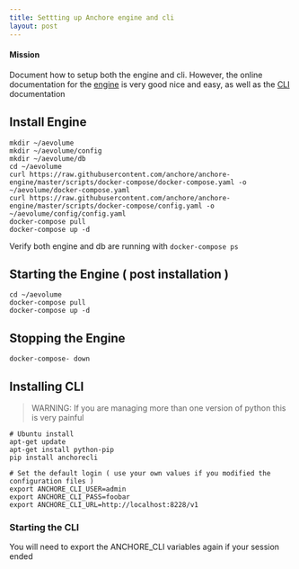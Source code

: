 ```yaml
---
title: Settting up Anchore engine and cli
layout: post
---
```


#### Mission
Document how to setup both the engine and cli. However, the online documentation for the [engine](https://anchore.freshdesk.com/support/solutions/articles/36000020729-install-with-docker-compose) is very good nice and easy, as well as the [CLI](https://github.com/anchore/anchore-cli) documentation

## Install Engine
```shell
mkdir ~/aevolume
mkdir ~/aevolume/config
mkdir ~/aevolume/db
cd ~/aevolume
curl https://raw.githubusercontent.com/anchore/anchore-engine/master/scripts/docker-compose/docker-compose.yaml -o ~/aevolume/docker-compose.yaml
curl https://raw.githubusercontent.com/anchore/anchore-engine/master/scripts/docker-compose/config.yaml -o ~/aevolume/config/config.yaml
docker-compose pull
docker-compose up -d
```

Verify both engine and db are running with `docker-compose ps`

## Starting the Engine ( post installation )
```shell
cd ~/aevolume
docker-compose pull
docker-compose up -d
```

## Stopping the Engine
```shell
docker-compose- down
```

## Installing CLI
> WARNING: If you are managing more than one version of python this is very painful

```shell
# Ubuntu install
apt-get update
apt-get install python-pip
pip install anchorecli

# Set the default login ( use your own values if you modified the configuration files )
export ANCHORE_CLI_USER=admin
export ANCHORE_CLI_PASS=foobar
export ANCHORE_CLI_URL=http://localhost:8228/v1
```

### Starting the CLI
You will need to export the ANCHORE_CLI variables again if your session ended
